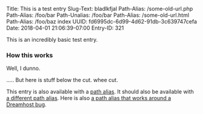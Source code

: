 Title: This is a test entry
Slug-Text: bladlkfjal
Path-Alias: /some-old-url.php
Path-Alias: /foo/bar
Path-Unalias: /foo/bar
Path-Alias: /some-old-url.html
Path-Alias: /foo/baz index
UUID: fd6995dc-6d99-4d62-91db-3c639747cefa
Date: 2018-04-01 21:06:39-07:00
Entry-ID: 321

This is an incredibly basic test entry.

### How this works

Well, I dunno.

.....
But here is stuff below the cut. whee cut.

This entry is also available with a [path alias](/some-old-url.html).
It should also be available with [a different path alias](/some-old-url.php).
Here is also [a path alias that works around a Dreamhost bug](/some-old-url.php.PUBL_PATHALIAS).
